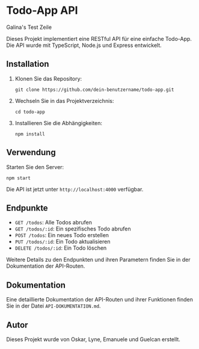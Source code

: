 # Todo-App API

Galina's Test Zeile

Dieses Projekt implementiert eine RESTful API für eine einfache Todo-App. Die API wurde mit TypeScript, Node.js und Express entwickelt.

## Installation

1. Klonen Sie das Repository:

    ```
    git clone https://github.com/dein-benutzername/todo-app.git
    ```

2. Wechseln Sie in das Projektverzeichnis:

    ```
    cd todo-app
    ```

3. Installieren Sie die Abhängigkeiten:

    ```
    npm install
    ```

## Verwendung

Starten Sie den Server:

```
npm start
```

Die API ist jetzt unter `http://localhost:4000` verfügbar.

## Endpunkte

- `GET /todos`: Alle Todos abrufen
- `GET /todos/:id`: Ein spezifisches Todo abrufen
- `POST /todos`: Ein neues Todo erstellen
- `PUT /todos/:id`: Ein Todo aktualisieren
- `DELETE /todos/:id`: Ein Todo löschen

Weitere Details zu den Endpunkten und ihren Parametern finden Sie in der Dokumentation der API-Routen.

## Dokumentation

Eine detaillierte Dokumentation der API-Routen und ihrer Funktionen finden Sie in der Datei `API-DOKUMENTATION.md`.

## Autor

Dieses Projekt wurde von Oskar, Lyne, Emanuele und Guelcan erstellt.

